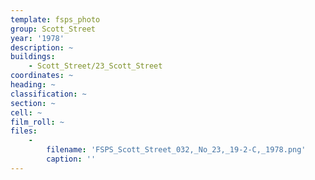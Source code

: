 ```yaml
---
template: fsps_photo
group: Scott_Street
year: '1978'
description: ~
buildings:
    - Scott_Street/23_Scott_Street
coordinates: ~
heading: ~
classification: ~
section: ~
cell: ~
film_roll: ~
files:
    -
        filename: 'FSPS_Scott_Street_032,_No_23,_19-2-C,_1978.png'
        caption: ''
---
```

